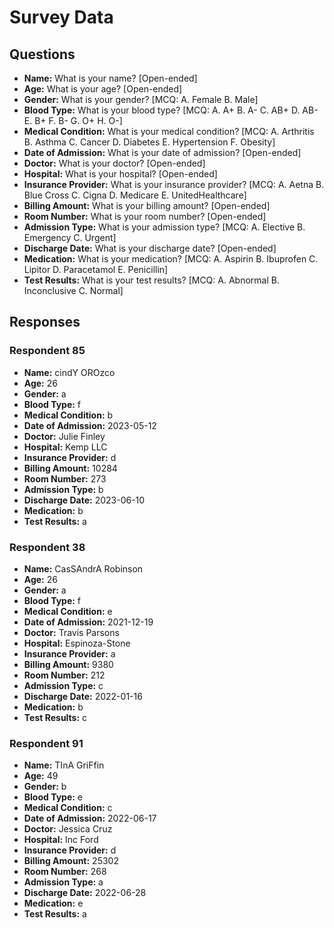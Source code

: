 # Survey Data

## Questions

- **Name:** What is your name? [Open-ended]
- **Age:** What is your age? [Open-ended]
- **Gender:** What is your gender? [MCQ: A. Female B. Male]
- **Blood Type:** What is your blood type? [MCQ: A. A+ B. A- C. AB+ D. AB- E. B+ F. B- G. O+ H. O-]
- **Medical Condition:** What is your medical condition? [MCQ: A. Arthritis B. Asthma C. Cancer D. Diabetes E. Hypertension F. Obesity]
- **Date of Admission:** What is your date of admission? [Open-ended]
- **Doctor:** What is your doctor? [Open-ended]
- **Hospital:** What is your hospital? [Open-ended]
- **Insurance Provider:** What is your insurance provider? [MCQ: A. Aetna B. Blue Cross C. Cigna D. Medicare E. UnitedHealthcare]
- **Billing Amount:** What is your billing amount? [Open-ended]
- **Room Number:** What is your room number? [Open-ended]
- **Admission Type:** What is your admission type? [MCQ: A. Elective B. Emergency C. Urgent]
- **Discharge Date:** What is your discharge date? [Open-ended]
- **Medication:** What is your medication? [MCQ: A. Aspirin B. Ibuprofen C. Lipitor D. Paracetamol E. Penicillin]
- **Test Results:** What is your test results? [MCQ: A. Abnormal B. Inconclusive C. Normal]

## Responses

### Respondent 85

- **Name:** cindY OROzco
- **Age:** 26
- **Gender:** a
- **Blood Type:** f
- **Medical Condition:** b
- **Date of Admission:** 2023-05-12
- **Doctor:** Julie Finley
- **Hospital:** Kemp LLC
- **Insurance Provider:** d
- **Billing Amount:** 10284
- **Room Number:** 273
- **Admission Type:** b
- **Discharge Date:** 2023-06-10
- **Medication:** b
- **Test Results:** a

### Respondent 38

- **Name:** CasSAndrA Robinson
- **Age:** 26
- **Gender:** a
- **Blood Type:** f
- **Medical Condition:** e
- **Date of Admission:** 2021-12-19
- **Doctor:** Travis Parsons
- **Hospital:** Espinoza-Stone
- **Insurance Provider:** a
- **Billing Amount:** 9380
- **Room Number:** 212
- **Admission Type:** c
- **Discharge Date:** 2022-01-16
- **Medication:** b
- **Test Results:** c

### Respondent 91

- **Name:** TInA GriFfin
- **Age:** 49
- **Gender:** b
- **Blood Type:** e
- **Medical Condition:** c
- **Date of Admission:** 2022-06-17
- **Doctor:** Jessica Cruz
- **Hospital:** Inc Ford
- **Insurance Provider:** d
- **Billing Amount:** 25302
- **Room Number:** 268
- **Admission Type:** a
- **Discharge Date:** 2022-06-28
- **Medication:** e
- **Test Results:** a

